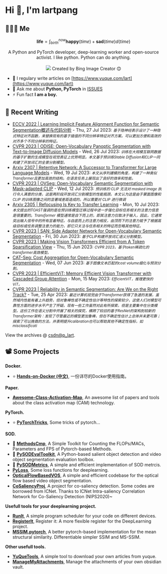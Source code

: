 # Hi 👋, I'm lartpang

## 🧑‍🤝‍🧑 Me

$$
\textbf{life} = \int_{birth}^{now} \mathbf{happy}(time) + \mathbf{sad}(time) d(time)
$$

<p align="center">
  A Python and PyTorch developer, deep-learning worker and open-source activist. I like python. Python can do anything.<br /><br />   
  <img src="https://github.com/lartpang/lartpang/assets/26847524/f040fb47-f59c-4708-aacb-7ab4e7389bc3" />  
  Created by Bing Image Creator 😊
</p>

- 📝 I regulary write articles on [https://www.yuque.com/lart](https://www.yuque.com/lart)
- 💬 Ask me about **Python, PyTorch** in [ISSUES](https://github.com/lartpang/lartpang/issues)
- ⚡ Fun fact **I am a boy.**

## 📝 Recent Writing

<!-- writing starts -->
* [ECCV 2022 | Learning Implicit Feature Alignment Function for Semantic Segmentation概述与代码分析](https://blog.csdn.net/P_LarT/article/details/131949920) - Thu, 27 Jul 2023: <small>*基于隐神经表示设计了一种隐式特征对齐函数，来替换现有的基于插值的不同分辨率特征对齐方案。可以更加方便和高效的对齐多个不同分辨率的特征。*</small>
* [CVPR 2023 | ODISE: Open-Vocabulary Panoptic Segmentation with Text-to-Image Diffusion Models](https://blog.csdn.net/P_LarT/article/details/131938918) - Wed, 26 Jul 2023: <small>*训练在大规模互联网数据的基于扩散的生成模型在视觉表征上优势明显。本文基于预训练Stable Diffusion和CLIP一同构建了开放词汇的全景分割模型。*</small>
* [Arxiv 2307 | Retentive Network: A Successor to Transformer for Large Language Models](https://blog.csdn.net/P_LarT/article/details/131816026) - Wed, 19 Jul 2023: <small>*本文从序列建模的角度，构建了一种类似Transformer且更加高效的结构。在语言任务上展现出了良好的效率和性能。*</small>
* [CVPR 2023 | OVSeg: Open-Vocabulary Semantic Segmentation with Mask-adapted CLIP](https://blog.csdn.net/P_LarT/article/details/131685814) - Wed, 12 Jul 2023: <small>*预训练的 CLIP 无法对 masked image 执行令人满意的分类，这是两阶段开放词汇分割模型的性能瓶颈。本文认为这是由于蒙面图像和 CLIP 的训练图像之间的显著域差距造成的。所以需要对 CLIP 进行微调*</small>
* [Arxiv 2305 | Refocusing Is Key to Transfer Learning](https://blog.csdn.net/P_LarT/article/details/131645601) - Mon, 10 Jul 2023: <small>*本文提出的TOAST强调的是在预训练模型迁移过程中进一步强化目标任务相关的注意力信息是很重要的。Transformer 模型通常是自下而上的，即其注意力仅取决于输入，因此，它通常突出输入信号中的所有显着特征。与自底而上的注意力相反，由顶而下的注意力赋予了根据高级目标或任务调整注意力的能力，即它只关注与任务相关的特征而忽略其他特征。*</small>
* [CVPR 2023 | SAN: Side Adapter Network for Open-Vocabulary Semantic Segmentation](https://blog.csdn.net/P_LarT/article/details/131473097) - Fri, 30 Jun 2023: <small>*基于CLIP构建开放词汇语义分割模型。*</small>
* [CVPR 2023 | Making Vision Transformers Efficient from A Token Sparsification View](https://blog.csdn.net/P_LarT/article/details/131226411) - Thu, 15 Jun 2023: <small>*CVPR 2023，基于token稀疏化的transformer高效模型。*</small>
* [CAT-Seg: Cost Aggregation for Open-Vocabulary Semantic Segmentation](https://blog.csdn.net/P_LarT/article/details/131083586) - Wed, 07 Jun 2023: <small>*基于图像文本匹配的cost volume细化与预测分割。*</small>
* [CVPR 2023 | EfficientViT: Memory Efficient Vision Transformer with Cascaded Group Attention](https://blog.csdn.net/P_LarT/article/details/130687567) - Mon, 15 May 2023: <small>*EfficientViT，推理更快的ViT。*</small>
* [CVPR 2023 | Reliability in Semantic Segmentation: Are We on the Right Track?](https://blog.csdn.net/P_LarT/article/details/130368801) - Tue, 25 Apr 2023: <small>*最近计算机视觉由于Transformer获得了急速的发展，虽然域内性能有着上升趋势，但对鲁棒性或不确定性估计等特性的探索较少，这使人们对模型可靠性方面的进步水平产生了怀疑。现有一些工作虽然对此有所探索，但是主要集中在分类模型。这份工作在语义分割中开展了相关的探究，横跨了较旧的基于ResNet的架构到较新的Transformer架构：发现了尽管最近的模型更加鲁棒，但在不确定性估计上总体并未更可靠；探索了可以挽救的方法，并表明提升calibration也可以帮助其他不确定性指标，如misclassificati*</small>
<!-- writing ends -->

View the archives @ [csdn@p_lart](https://blog.csdn.net/p_lart).

## 📽️ Some Projects

**Docker.**
* :star: [**Hands-on-Docker (中文)**](https://github.com/lartpang/Hands-on-Docker), 一份详尽的Docker使用指南。

**Paper.**
* [**Awesome-Class-Activation-Map**](https://github.com/lartpang/awesome-class-activation-map), An awesome list of papers and tools about the class activation map (CAM) technology.

**PyTorch.**
* :star: [**PyTorchTricks**](https://github.com/lartpang/PyTorchTricks), Some tricks of pytorch…

**SOD.**
* :wrench: [**MethodsCmp**](https://github.com/lartpang/MethodsCmp), A Simple Toolkit for Counting the FLOPs/MACs, Parameters and FPS of Pytorch-based Methods.
* :wrench: [**PySODEvalToolkit**](https://github.com/lartpang/PySODEvalToolkit), A Python-based salient object detection and video object segmentation evaluation toolbox.
* :wrench: [**PySODMetrics**](https://github.com/lartpang/PySODMetrics), A simple and efficient implementation of SOD metrcis.
* [**PyLoss**](https://github.com/lartpang/PyLoss), Some loss functions for deeplearning.
* [**OpticalFlowBasedVOS**](https://github.com/lartpang/OpticalFlowBasedVOS), A simple and efficient codebase for the optical flow based video object segmentation.
* [**CoSaliencyProj**](https://github.com/lartpang/CoSaliencyProj), A project for co-saliency detection. Some codes are borrowed from ICNet. Thanks to ICNet Intra-saliency Correlation Network for Co-Saliency Detection (NIPS2020)~

**Usefull tools for your deeplearning project.**
* [**RunIt**](https://github.com/lartpang/RunIt), A simple program scheduler for your code on different devices.
* [**RegisterIt**](https://github.com/lartpang/RegisterIt), Register it: A more flexible register for the DeepLearning project.
* [**MSSIM.pytorch**](https://github.com/lartpang/MSSIM.pytorch), A better pytorch-based implementation for the mean structural similarity. Differentiable simpler SSIM and MS-SSIM.

**Other usefull tools.**
* [**YuQueTools**](https://github.com/lartpang/YuQueTools), A simple tool to download your own articles from yuque.
* [**ManageMyAttachments**](https://github.com/lartpang/ManageMyAttachments), Manage the attachments of your own obsidian vault.
